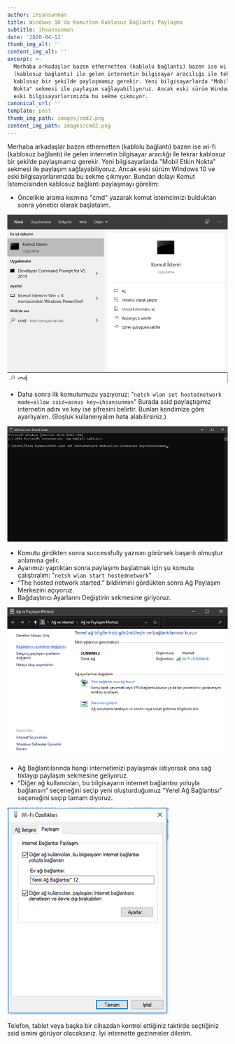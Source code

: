 ```yaml
---
author: ihsansunman
title: Windows 10'da Komuttan Kablosuz Bağlantı Paylaşma
subtitle: ihsansunman
date: '2020-04-12'
thumb_img_alt: ''
content_img_alt: ''
excerpt: >-
  Merhaba arkadaşlar bazen ethernetten (kablolu bağlantı) bazen ise wi-fi
  (kablosuz bağlantı) ile gelen internetin bilgisayar aracılığı ile tekrar
  kablosuz bir şekilde paylaşmamız gerekir. Yeni bilgisayarlarda "Mobil Etkin
  Nokta" sekmesi ile paylaşım sağlayabiliyoruz. Ancak eski sürüm Windows 10 ve
  eski bilgisayarlarımızda bu sekme çıkmıyor.
canonical_url: ''
template: post
thumb_img_path: images/cmd2.png
content_img_path: images/cmd2.png
---
```

  Merhaba arkadaşlar bazen ethernetten (kablolu bağlantı) bazen ise wi-fi (kablosuz bağlantı) ile gelen internetin bilgisayar aracılığı ile tekrar kablosuz bir şekilde paylaşmamız gerekir. Yeni bilgisayarlarda "Mobil Etkin Nokta" sekmesi ile paylaşım sağlayabiliyoruz. Ancak eski sürüm Windows 10 ve eski bilgisayarlarımızda bu sekme çıkmıyor. Bundan dolayı Komut İstemcisinden kablosuz bağlantı paylaşmayı görelim:
* Öncelikle arama kısmına "cmd" yazarak komut istemcimizi bulduktan sonra yönetici olarak başlatalım.

![image](https://raw.githubusercontent.com/asnuscom/asnus/master/static/images/cmd1.png)

* Daha sonra ilk komutumuzu yazıyoruz: 
"`netsh wlan set hostednetwork mode=allow ssid=asnus key=ihsansunman`"
  Burada ssid paylaştışımız internetin adını ve key ise şifresini belirtir. Bunları kendimize göre ayarlıyalım. (Boşluk kullanmıyalım hata alabilirsiniz.)
  
![image2](https://raw.githubusercontent.com/asnuscom/asnus/master/static/images/cmd2.png)

* Komutu girdikten sonra successfully yazısını görürsek başarılı olmuştur anlamına gelir.
* Ayarımızı yaptıktan sonra paylaşımı başlatmak için şu komutu çalıştıralım: "`netsh wlan start hostednetwork`"
* “The hosted network started.” bildirimini gördükten sonra Ağ Paylaşım Merkezini açıyoruz.
* Bağdaştırıcı Ayarlarını Değiştirin sekmesine giriyoruz.

![image3](https://raw.githubusercontent.com/asnuscom/asnus/master/static/images/cmd3.png)

* Ağ Bağlantılarında hangi internetimizi paylaşmak istiyorsak ona sağ tıklayıp paylaşım sekmesine geliyoruz.
* “Diğer ağ kullanıcıları, bu bilgisayarın internet bağlantısı yoluyla bağlansın“ seçeneğini seçip yeni oluşturduğumuz “Yerel Ağ Bağlantısı” seçeneğini seçip tamam diyoruz.

![image4](https://raw.githubusercontent.com/asnuscom/asnus/master/static/images/cmd4.png)

  Telefon, tablet veya başka bir cihazdan kontrol ettiğiniz taktirde seçtiğiniz ssid ismini görüyor olacaksınız. İyi internette gezinmeler dilerim.